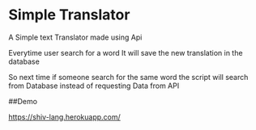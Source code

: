 # Simple Translator

A Simple text Translator made using Api

Everytime user search for a word It will save the new translation in the database

So next time if someone search for the same word the script will search from Database instead of requesting Data from API

##Demo

https://shiv-lang.herokuapp.com/
